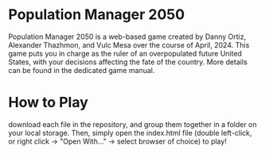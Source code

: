 # Population Manager 2050
Population Manager 2050 is a web-based game created by Danny Ortiz, Alexander Thazhmon, and Vulc Mesa over the course of April, 2024. This game puts you in charge as the ruler of an overpopulated future United States, with your decisions affecting the fate of the country. More details can be found in the dedicated game manual.

# How to Play
download each file in the repository, and group them together in a folder on your local storage. Then, simply open the index.html file (double left-click, or right click -> "Open With..." -> select browser of choice) to play!
